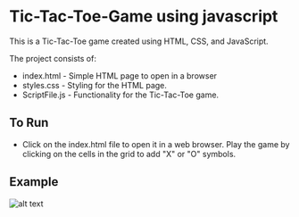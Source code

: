 # Tic-Tac-Toe-Game using javascript
This is a Tic-Tac-Toe game created using HTML, CSS, and JavaScript.

The project consists of:
* index.html - Simple HTML page to open in a browser
* styles.css - Styling for the HTML page.
* ScriptFile.js - Functionality for the Tic-Tac-Toe game.

## To Run

* Click on the index.html file to open it in a web browser. Play the game by clicking on the cells in the grid to add "X" or "O" symbols.


## Example

![alt text](preview.jpg)
